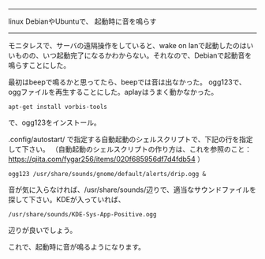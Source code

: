 


**************************************************


linux DebianやUbuntuで、 起動時に音を鳴らす


**************************************************


モニタレスで、サーバの遠隔操作をしていると、wake on lanで起動したのはいいものの、いつ起動完了になるかわからない。それなので、Debianで起動音を鳴らすことにした。

最初はbeepで鳴るかと思ってたら、beepでは音は出なかった。
ogg123で、oggファイルを再生することにした。aplayはうまく動かなかった。

```
apt-get install vorbis-tools
```
で、ogg123をインストール。

.config/autostart/ で指定する自動起動のシェルスクリプトで、下記の行を指定して下さい。
（自動起動のシェルスクリプトの作り方は、これを参照のこと：
 https://qiita.com/fygar256/items/020f685956df7d4fdb54 ）

```
ogg123 /usr/share/sounds/gnome/default/alerts/drip.ogg &
```
音が気に入らなければ、/usr/share/sounds/辺りで、適当なサウンドファイルを探して下さい。KDEが入っていれば、

```
/usr/share/sounds/KDE-Sys-App-Positive.ogg
```
辺りが良いでしょう。

これで、起動時に音が鳴るようになります。


